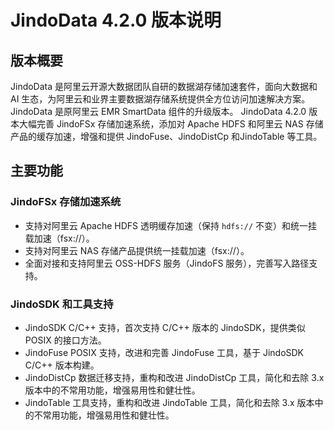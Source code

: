 # JindoData 4.2.0 版本说明

## 版本概要
JindoData 是阿里云开源大数据团队自研的数据湖存储加速套件，面向大数据和 AI 生态，为阿里云和业界主要数据湖存储系统提供全方位访问加速解决方案。JindoData 是原阿里云 EMR SmartData 组件的升级版本。
JindoData 4.2.0 版本大幅完善 JindoFSx 存储加速系统，添加对 Apache HDFS 和阿里云 NAS 存储产品的缓存加速，增强和提供 JindoFuse、JindoDistCp 和JindoTable 等工具。

## 主要功能

### JindoFSx 存储加速系统
- 支持对阿里云 Apache HDFS 透明缓存加速（保持 `hdfs://` 不变）和统一挂载加速（fsx://）。
- 支持对阿里云 NAS 存储产品提供统一挂载加速（fsx://）。
- 全面对接和支持阿里云 OSS-HDFS 服务（JindoFS 服务），完善写入路径支持。

### JindoSDK 和工具支持
- JindoSDK C/C++ 支持，首次支持 C/C++ 版本的 JindoSDK，提供类似 POSIX 的接口方法。
- JindoFuse POSIX 支持，改进和完善 JindoFuse 工具，基于 JindoSDK C/C++ 版本构建。
- JindoDistCp 数据迁移支持，重构和改进 JindoDistCp 工具，简化和去除 3.x 版本中的不常用功能，增强易用性和健壮性。
- JindoTable 工具支持，重构和改进 JindoTable 工具，简化和去除 3.x 版本中的不常用功能，增强易用性和健壮性。
